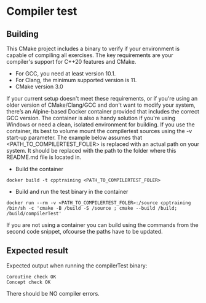 # Compiler test
## Building
This CMake project includes a binary to verify if your environment is capable of compiling all exercises. The key requirements are your compiler's support for C++20 features and CMake.

- For GCC, you need at least version 10.1.
- For Clang, the minimum supported version is 11.
- CMake version 3.0

If your current setup doesn't meet these requirements, or if you're using an older version of CMake/Clang/GCC and don't want to modify your system, there’s an Alpine-based Docker container provided
that includes the correct GCC version. The container is also a handy solution if you're using Windows or need a clean, isolated environment for building.
If you use the container, its best to volume mount the compilertest sources using the -v start-up parameter.
The example below assumes that <PATH_TO_COMPILERTEST_FOLER> is replaced with an actual path on your system. It should be replaced with the path to the folder where this README.md file is located in.
- Build the container
```
docker build -t cpptraining <PATH_TO_COMPILERTEST_FOLER>
```
- Build and run the test binary in the container
```
docker run --rm -v <PATH_TO_COMPILERTEST_FOLER>:/source cpptraining /bin/sh -c 'cmake -B /build -S /source ; cmake --build /build; /build/compilerTest'
```
If you are not using a container you can build using the commands from the second code snippet, ofcourse the paths have to be updated.
## Expected result
Expected output when running the compilerTest binary:
```
Coroutine check OK
Concept check OK
```
There should be NO compiler errors.

